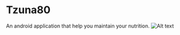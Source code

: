 # Tzuna80
An android application that help you maintain your nutrition.
![Alt text](https://user-images.githubusercontent.com/55783449/106728199-e5759700-6614-11eb-9645-784a15dec89d.jpg "Optional title")
